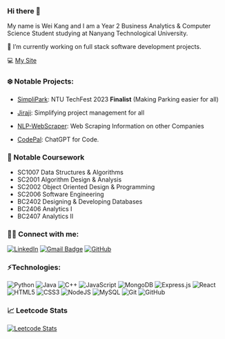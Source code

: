### Hi there 👋

My name is Wei Kang and I am a Year 2 Business Analytics & Computer Science Student studying at Nanyang Technological University.

🔭 I’m currently working on full stack software development projects. 

💻 [My Site](https://weikangg.github.io/)

### ❄️ Notable Projects:
- [SimpliPark](https://github.com/weikangg/SimpliPark): NTU TechFest 2023 **Finalist** (Making Parking easier for all)

- [Jiraji](https://github.com/weikangg/iNTUition-v9.0): Simplifying project management for all

- [NLP-WebScraper](https://github.com/weikangg/NLP-Webscraper): Web Scraping Information on other Companies

- [CodePal](https://github.com/weikangg/CodePal): ChatGPT for Code. 

### 🌱 Notable Coursework
- SC1007 Data Structures & Algorithms
- SC2001 Algorithm Design & Analysis
- SC2002 Object Oriented Design & Programming
- SC2006 Software Engineering
- BC2402 Designing & Developing Databases
- BC2406 Analytics I
- BC2407 Analytics II

### 👨‍💻 Connect with me:

[![LinkedIn](https://img.shields.io/badge/LinkedIn-blue?logo=linkedin&logoColor=white&style=for-the-badge&link=https://www.linkedin.com/in/chong-wei-kang/)](https://www.linkedin.com/in/chong-wei-kang/)
[![Gmail Badge](https://img.shields.io/badge/-chongweikang5@gmail.com-c14438?style=flat-square&logo=Gmail&logoColor=white&link=mailto:chongweikang5@gmail.com)](mailto:chongweikang5@gmail.com)
[![GitHub](https://img.shields.io/github/followers/weikangg?style=social&label=Follow)](https://github.com/weikangg)

### ⚡Technologies:

![Python](https://img.shields.io/badge/-Python-blue?style=flat-square&logo=Python)
![Java](https://img.shields.io/badge/-java-E34A86?style=flat-square&logo=Java)
![C++](https://img.shields.io/badge/-C++-00599C?style=flat-square&logo=c)
![JavaScript](https://img.shields.io/badge/-JavaScript-yellow?style=flat-square&logo=javascript&logoColor=white)
![MongoDB](https://img.shields.io/badge/MongoDB-%234ea94b.svg?style=flat-square&logo=mongodb&logoColor=white)
![Express.js](https://img.shields.io/badge/Expressjs-43853d.svg?style=flat-square&logo=express&logoColor=white)
![React](https://img.shields.io/badge/React-%23007ACC?style=flat-square&logo=react&logoColor=white)
![HTML5](https://img.shields.io/badge/-HTML5-E34F26?style=flat-square&logo=html5&logoColor=white)
![CSS3](https://img.shields.io/badge/-CSS3-%231572B6?style=flat-square&logo=css3)
![NodeJS](https://img.shields.io/badge/Nodejs-43853d?style=flat-square&logo=node.js&logoColor=white)
![MySQL](https://img.shields.io/badge/-MySQL-black?style=flat-square&logo=mysql)
![Git](https://img.shields.io/badge/-Git-black?style=flat-square&logo=git)
![GitHub](https://img.shields.io/badge/-GitHub-181717?style=flat-square&logo=github)


<h3 align="left"> 📈 Leetcode Stats</h3>

[![Leetcode Stats](https://leetcard.jacoblin.cool/weikangg)](https://leetcode.com/weikangg)


